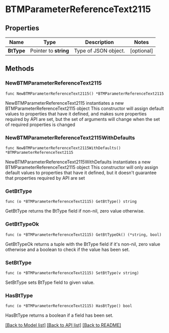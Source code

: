# BTMParameterReferenceText2115

## Properties

Name | Type | Description | Notes
------------ | ------------- | ------------- | -------------
**BtType** | Pointer to **string** | Type of JSON object. | [optional] 

## Methods

### NewBTMParameterReferenceText2115

`func NewBTMParameterReferenceText2115() *BTMParameterReferenceText2115`

NewBTMParameterReferenceText2115 instantiates a new BTMParameterReferenceText2115 object
This constructor will assign default values to properties that have it defined,
and makes sure properties required by API are set, but the set of arguments
will change when the set of required properties is changed

### NewBTMParameterReferenceText2115WithDefaults

`func NewBTMParameterReferenceText2115WithDefaults() *BTMParameterReferenceText2115`

NewBTMParameterReferenceText2115WithDefaults instantiates a new BTMParameterReferenceText2115 object
This constructor will only assign default values to properties that have it defined,
but it doesn't guarantee that properties required by API are set

### GetBtType

`func (o *BTMParameterReferenceText2115) GetBtType() string`

GetBtType returns the BtType field if non-nil, zero value otherwise.

### GetBtTypeOk

`func (o *BTMParameterReferenceText2115) GetBtTypeOk() (*string, bool)`

GetBtTypeOk returns a tuple with the BtType field if it's non-nil, zero value otherwise
and a boolean to check if the value has been set.

### SetBtType

`func (o *BTMParameterReferenceText2115) SetBtType(v string)`

SetBtType sets BtType field to given value.

### HasBtType

`func (o *BTMParameterReferenceText2115) HasBtType() bool`

HasBtType returns a boolean if a field has been set.


[[Back to Model list]](../README.md#documentation-for-models) [[Back to API list]](../README.md#documentation-for-api-endpoints) [[Back to README]](../README.md)



